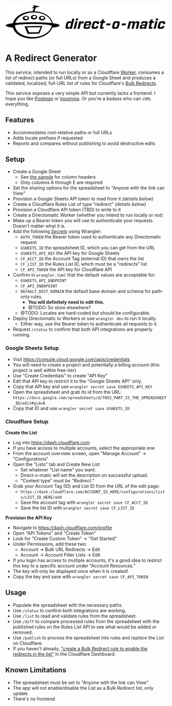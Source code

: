 ![Directomatic](./docs/directomatic.png)

# A Redirect Generator

This service, intended to run locally or as a Cloudflare
[Worker](https://developers.cloudflare.com/workers), consumes a list of redirect
paths (or full URLs) from a Google Sheet and produces a validated, localized,
full-URL list of rules for Cloudflare's
[Bulk Redirects](https://developers.cloudflare.com/rules/bulk-redirects/).

This service exposes a very simple API but currently lacks a frontend. I hope you
like [Postman](https://www.postman.com/) or [Insomnia](https://insomnia.rest/).
Or you're a badass who can `cURL` everything.

## Features

- Accommodates root-relative paths _or_ full URLs
- Adds locale prefixes if requested
- Reports and compares without publishing to avoid destructive edits

## Setup

- Create a Google Sheet
  - See [the sample](./docs/spreadsheet-template.csv) for column headers
  - Only columns A through E are required
- Set the sharing options for the spreadsheet to "Anyone with the link can View"
- Provision a Google Sheets API token to read from it _(details below)_
- Create a Cloudflare Rules List of type "redirect" _(details below)_
- Provision a Cloudflare API token (TBD) to write to it
- Create a Directomatic Worker (whether you intend to run locally or not)
- Make up a Bearer token you will use to authenticate your requests. Doesn't matter what it is.
- Add the following _[Secrets](https://developers.cloudflare.com/workers/wrangler/commands/#secret)_ using Wrangler:
  - `AUTH_TOKEN` the Bearer token used to authenticate any Directomatic request
  - `GSHEETS_ID` the spreadsheet ID, which you can get from the URL
  - `GSHEETS_API_KEY` the API key for Google Sheets
  - `CF_ACCT_ID` the Account Tag (external ID) that owns the list
  - `CF_LIST_ID` the Rules List ID, which must be a "redirects" list
  - `CF_API_TOKEN` the API key for Cloudflare API
- Confirm in `wrangler.toml` that the default values are acceptable for:
  - `GSHEETS_API_ENDPOINT`
  - `CF_API_ENDDPOINT`
  - `DEFAULT_DEST_DOMAIN` the default base domain and schema for path-only rules.
    - **You will definitely need to edit this.**
    - @TODO: So store elsewhere?
  - @TODO: Locales are hard-coded but should be configurable.
- Deploy Directomatic to Workers or use `wrangler dev` to run it locally.
  - Either way, use the Bearer token to authenticate all requests to it.
- Request `/status` to confirm that both API integrations are properly running.

### Google Sheets Setup

- Visit https://console.cloud.google.com/apis/credentials
- You will need to create a project and potentially a billing account (this project is well within free-tier)
- Use "Create Credentials" to create "API Key"
- Edit that API key to restrict it to the "Google Sheets API" only.
- Copy that API key and use `wrangler secret save GSHEETS_API_KEY`
- Open the spreadsheet and grab its id from the URL: `https://docs.google.com/spreadsheets/d/THIS_PART_IS_THE_SPREADSHEET_ID/edit#gid=0`
- Copy that ID and use `wrangler secret save GSHEETS_ID`

### Cloudflare Setup

**Create the List**

- Log into https://dash.cloudflare.com
- If you have access to multiple accounts, select the appropriate one
- From the account overview screen, open "Manage Account" -> "Configurations"
- Open the "Lists" tab and Create New List
  - Set whatever "List name" you want.
  - Direct-o-matic will set the description on successful upload.
  - "Content type" _must be "Redirect."_
- Grab your Account Tag (ID) and List ID from the URL of the edit page:
  - `https://dash.cloudflare.com/ACCOUNT_ID_HERE/configurations/lists/LIST_ID_HERE/add`
  - Save the account tag with `wrangler secret save CF_ACCT_ID`
  - Save the list ID with `wrangler secret save CF_LIST_ID`

**Provision the API Key**

- Navigate to https://dash.cloudflare.com/profile
- Open "API Tokens" and "Create Token"
- Look for "Create Custom Token" -> "Get Started"
- Under Permissions, add these two:
  - Account -> Bulk URL Redirects -> Edit
  - Account -> Account Filter Lists -> Edit
- If you login has access to multiple accounts, it's a good idea to restrict
  this key to a specific account under "Account Resources."
- The key will only be displayed once when it is created!
- Copy the key and save with `wrangler secret save CF_API_TOKEN`

## Usage

- Populate the spreadsheet with the necessary paths.
- Use `/status` to confirm both integrations are working.
- Use `/list` to read and validate rules from the spreadsheet.
- Use `/diff` to compare processed rules from the spreadsheet with the published
  rules on the Rules List API to see what would be added or removed.
- Use `/publish` to process the spreadsheet into rules and _replace_ the List on
  Cloudflare.
- If you haven't already, ["create a Bulk Redirect rule to enable the redirects in the list"](https://developers.cloudflare.com/rules/bulk-redirects/create-dashboard/#3-create-a-bulk-redirect-rule-to-enable-the-redirects-in-the-list) in the Cloudflare Dashboard.

## Known Limitations

- The spreadsheet must be set to "Anyone with the link can View"
- The app will not enable/disable the List as a Bulk Redirect list, only update
- There's no frontend
